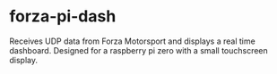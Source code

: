 # forza-pi-dash
Receives UDP data from Forza Motorsport and displays a real time dashboard. Designed for a raspberry pi zero with a small touchscreen display.
